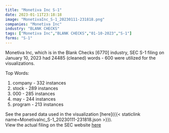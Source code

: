 ```yaml
---
title: "Monetiva Inc S-1"
date: 2023-01-11T23:18:18
image: "MonetivaInc_S-1_20230111-231818.png"
companies: "Monetiva Inc"
industry: "BLANK CHECKS"
tags: ["Monetiva Inc","BLANK CHECKS","01-10-2023","S-1"]
forms: "S-1"
---
```

Monetiva Inc, which is in the Blank Checks [6770] industry, SEC S-1 filing on January 10, 2023 had 24485 (cleaned) words - 600 were utilized for the visualizations.

Top Words:
1. company - 332 instances
2. stock - 289 instances
3. 000 - 285 instances
4. may - 244 instances
5. program - 213 instances


See the parsed data used in the visualization [here]({{< staticlink name=MonetivaInc_S-1_20230111-231818.json >}}).  
View the actual filing on the SEC website [here](https://www.sec.gov/Archives/edgar/data/1681309/0001683168-23-000129.txt)